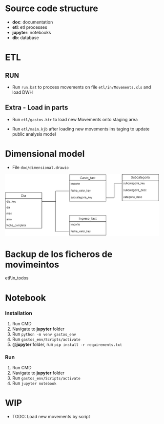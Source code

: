 # Source code structure
- **doc**: documentation
- **etl**: etl processes
- **jupyter**: notebooks
- **db**: database 


# ETL
## RUN

- Run ```run.bat``` to process movements on file ```etl/in/Movements.xls``` and load DWH

## Extra - Load in parts
			   
- Run ```etl/gastos.ktr``` to load new Movements onto staging area

- Run ```etl/main.kjb``` after loading new movements ins taging to update public analysis model

# Dimensional model
- File ```doc/dimensional.drawio```

![Screenshot](doc/dimensional.drawio.png)

# Backup de los ficheros de movimeintos
etl\in_todos

# Notebook
### Installation
1. Run CMD
2. Navigate to **jupyter** folder
3. Run ```python -m venv gastos_env```
4. Run ```gastos_env/Scripts/activate```
5. @**jupyter** folder, run ```pip install -r requirements.txt```

### Run
1. Run CMD
2. Navigate to **jupyter** folder
3. Run ```gastos_env/Scripts/activate```
4. Run ```jupyter notebook```


# WIP

- TODO: Load new movements by script
